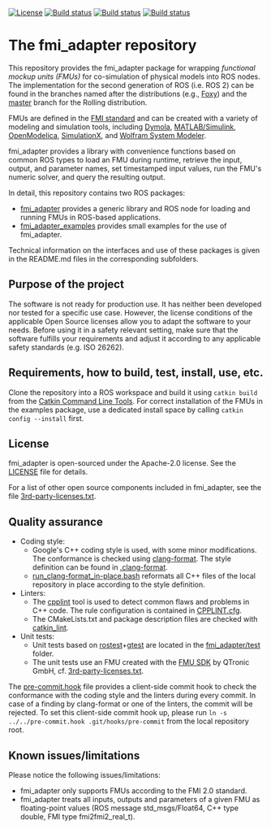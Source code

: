 [![License](https://img.shields.io/badge/License-Apache%202-blue.svg)](LICENSE)
[![Build status](http://build.ros.org/job/Mdev__fmi_adapter__ubuntu_bionic_amd64/badge/icon?subject=Build%20farm%3A%20Melodic)](http://build.ros.org/job/Mdev__fmi_adapter__ubuntu_bionic_amd64/)
[![Build status](http://build.ros.org/job/Ndev__fmi_adapter__ubuntu_focal_amd64/badge/icon?subject=Build%20farm%3A%20Noetic)](http://build.ros.org/job/Ndev__fmi_adapter__ubuntu_focal_amd64/)
[![Build status](https://github.com/boschresearch/fmi_adapter/workflows/Build%20action%3A%20Noetic/badge.svg)](https://github.com/boschresearch/fmi_adapter/actions)

# The fmi_adapter repository

This repository provides the fmi_adapter package for wrapping *functional mockup units (FMUs)* for co-simulation of physical models into ROS nodes. The implementation for the second generation of ROS (i.e. ROS 2) can be found in the branches named after the distributions (e.g., [Foxy](https://github.com/boschresearch/fmi_adapter/tree/foxy)) and the [master](https://github.com/boschresearch/fmi_adapter/tree/master) branch for the Rolling distribution.

FMUs are defined in the [FMI standard](http://fmi-standard.org/) and can be created with a variety of modeling and simulation tools, including [Dymola](http://www.3ds.com/products-services/catia/products/dymola), [MATLAB/Simulink](https://www.mathworks.com/products/simulink.html), [OpenModelica](https://www.openmodelica.org/), [SimulationX](https://www.simulationx.de/), and [Wolfram System Modeler](http://www.wolfram.com/system-modeler/).

fmi_adapter provides a library with convenience functions based on common ROS types to load an FMU during runtime, retrieve the input, output, and parameter names, set timestamped input values, run the FMU's numeric solver, and query the resulting output.

In detail, this repository contains two ROS packages:

*   [fmi_adapter](fmi_adapter/) provides a generic library and ROS node for loading and running FMUs in ROS-based applications.
*   [fmi_adapter_examples](fmi_adapter_examples/) provides small examples for the use of fmi_adapter.

Technical information on the interfaces and use of these packages is given in the README.md files in the corresponding subfolders.


## Purpose of the project

The software is not ready for production use. It has neither been developed nor tested for a specific use case. However, the license conditions of the applicable Open Source licenses allow you to adapt the software to your needs. Before using it in a safety relevant setting, make sure that the software fulfills your requirements and adjust it according to any applicable safety standards (e.g. ISO 26262).


## Requirements, how to build, test, install, use, etc.

Clone the repository into a ROS workspace and build it using `catkin build` from the [Catkin Command Line Tools](https://catkin-tools.readthedocs.io/). For correct installation of the FMUs in the examples package, use a dedicated install space by calling `catkin config --install` first.


## License

fmi_adapter is open-sourced under the Apache-2.0 license. See the [LICENSE](LICENSE) file for details.

For a list of other open source components included in fmi_adapter, see the file [3rd-party-licenses.txt](3rd-party-licenses.txt).


## Quality assurance

*   Coding style:
    *   Google's C++ coding style is used, with some minor modifications. The conformance is checked using [clang-format](https://clang.llvm.org/docs/ClangFormat.html). The style definition can be found in [.clang-format](.clang-format).
    *   [run_clang-format_in-place.bash](run_clang-format_in-place.bash) reformats all C++ files of the local repository in place according to the style definition.
*   Linters:
    *   The [cpplint](https://github.com/google/styleguide/tree/gh-pages/cpplint) tool is used to detect common flaws and problems in C++ code. The rule configuration is contained in [CPPLINT.cfg](CPPLINT.cfg).
    *   The CMakeLists.txt and package description files are checked with [catkin_lint](http://wiki.ros.org/catkin_lint).
*   Unit tests:
    *   Unit tests based on [rostest](http://wiki.ros.org/rostest)+[gtest](https://github.com/google/googletest) are located in the [fmi_adapter/test](fmi_adapter/test) folder.
    *   The unit tests use an FMU created with the [FMU SDK](https://www.qtronic.de/en/fmu-sdk/) by QTronic GmbH, cf. [3rd-party-licenses.txt](3rd-party-licenses.txt).

The [pre-commit.hook](pre-commit.hook) file provides a client-side commit hook to check the conformance with the coding style and the linters during every commit. In case of a finding by clang-format or one of the linters, the commit will be rejected. To set this client-side commit hook up, please run `ln -s ../../pre-commit.hook .git/hooks/pre-commit` from the local repository root.


## Known issues/limitations

Please notice the following issues/limitations:

*   fmi_adapter only supports FMUs according to the FMI 2.0 standard.
*   fmi_adapter treats all inputs, outputs and parameters of a given FMU as floating-point values (ROS message std_msgs/Float64, C++ type double, FMI type fmi2fmi2_real_t).
